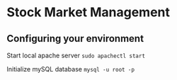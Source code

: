 # Stock Market Management

## Configuring your environment
Start local apache server
`sudo apachectl start`

Initialize mySQL database
`mysql -u root -p`
